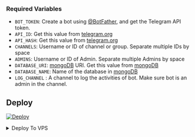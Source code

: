 



### Required Variables
* `BOT_TOKEN`: Create a bot using [@BotFather](https://telegram.dog/BotFather), and get the Telegram API token.
* `API_ID`: Get this value from [telegram.org](https://my.telegram.org/apps)
* `API_HASH`: Get this value from [telegram.org](https://my.telegram.org/apps)
* `CHANNELS`: Username or ID of channel or group. Separate multiple IDs by space
* `ADMINS`: Username or ID of Admin. Separate multiple Admins by space
* `DATABASE_URI`: [mongoDB](https://www.mongodb.com) URI. Get this value from [mongoDB](https://www.mongodb.com)
* `DATABASE_NAME`: Name of the database in [mongoDB](https://www.mongodb.com)
* `LOG_CHANNEL` : A channel to log the activities of bot. Make sure bot is an admin in the channel.


## Deploy
<a href="https://heroku.com/deploy?template=https://github.com/PrinceStarLord/imdbbot">

  <img src="https://www.herokucdn.com/deploy/button.svg" alt="Deploy">

</a>

</p>

</details>




<details><summary>Deploy To VPS</summary>
<p>
<pre>
git clone https://github.com/PrinceStarLord/imdbbot
# Install Packages
pip3 install -r requirements.txt
Edit info.py with variables as given below then run bot
python3 bot.py
</pre>
</p>
</details>







